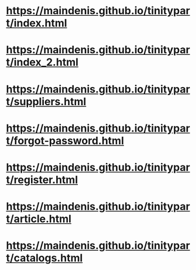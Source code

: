 # https://maindenis.github.io/tinitypart/index.html
# https://maindenis.github.io/tinitypart/index_2.html
# https://maindenis.github.io/tinitypart/suppliers.html
# https://maindenis.github.io/tinitypart/forgot-password.html
# https://maindenis.github.io/tinitypart/register.html
# https://maindenis.github.io/tinitypart/article.html
# https://maindenis.github.io/tinitypart/catalogs.html